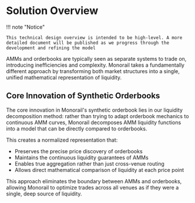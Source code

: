 # Solution Overview

!!! note "Notice"

    This technical design overview is intended to be high-level. A more detailed document will be published as we progress through the
    development and refining the model

AMMs and orderbooks are typically seen as separate systems to trade on, introducing inefficiencies and complexity. Monorail takes a fundamentally different approach by transforming both market structures into a single, unified mathematical representation of liquidity.

## Core Innovation of Synthetic Orderbooks

The core innovation in Monorail's synthetic orderbook lies in our liquidity decomposition method: rather than trying to adapt orderbook mechanics to continuous AMM curves, Monorail decomposes AMM liquidity functions into a model that can be directly compared to orderbooks.

This creates a normalized representation that:

- Preserves the precise price discovery of orderbooks
- Maintains the continuous liquidity guarantees of AMMs
- Enables true aggregation rather than just cross-venue routing
- Allows direct mathematical comparison of liquidity at each price point

This approach eliminates the boundary between AMMs and orderbooks, allowing Monorail to optimize trades across all venues as if they were a single, deep source of liquidity.
